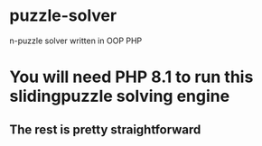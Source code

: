 # puzzle-solver
n-puzzle solver written in OOP PHP

# You will need PHP 8.1 to run this slidingpuzzle solving engine
## The rest is pretty straightforward
